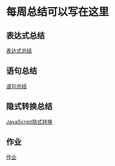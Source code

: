 # 每周总结可以写在这里

## 表达式总结

[表达式总结](./Expression.xmind)

## 语句总结

[语句总结](./Statement语句.xmind)

## 隐式转换总结

[JavaScript隐式转换](./JavaScript隐式转换.md)

## 作业

[作业](./homework.md)